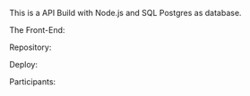 This is a API Build with Node.js and SQL Postgres as database.

The Front-End:

Repository:

Deploy:

Participants:
